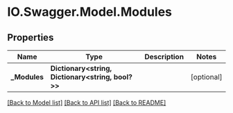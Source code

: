 # IO.Swagger.Model.Modules
## Properties

Name | Type | Description | Notes
------------ | ------------- | ------------- | -------------
**_Modules** | **Dictionary&lt;string, Dictionary&lt;string, bool?&gt;&gt;** |  | [optional] 

[[Back to Model list]](../README.md#documentation-for-models) [[Back to API list]](../README.md#documentation-for-api-endpoints) [[Back to README]](../README.md)

